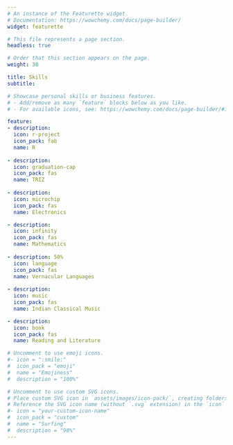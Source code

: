 ```yaml
---
# An instance of the Featurette widget.
# Documentation: https://wowchemy.com/docs/page-builder/
widget: featurette

# This file represents a page section.
headless: true

# Order that this section appears on the page.
weight: 30

title: Skills
subtitle:

# Showcase personal skills or business features.
# - Add/remove as many `feature` blocks below as you like.
# - For available icons, see: https://wowchemy.com/docs/page-builder/#icons

feature:
- description: 
  icon: r-project
  icon_pack: fab
  name: R
  
- description: 
  icon: graduation-cap
  icon_pack: fas
  name: TRIZ
  
- description: 
  icon: microchip
  icon_pack: fas
  name: Electronics

- description: 
  icon: infinity
  icon_pack: fas
  name: Mathematics
  
- description: 50%
  icon: language
  icon_pack: fas
  name: Vernacular Languages
  
- description:
  icon: music
  icon_pack: fas
  name: Indian Classical Music

- description: 
  icon: book
  icon_pack: fas
  name: Reading and Literature

# Uncomment to use emoji icons.
#- icon = ":smile:"
#  icon_pack = "emoji"
#  name = "Emojiness"
#  description = "100%"  

# Uncomment to use custom SVG icons.
# Place custom SVG icon in `assets/images/icon-pack/`, creating folders if necessary.
# Reference the SVG icon name (without `.svg` extension) in the `icon` field.
#- icon = "your-custom-icon-name"
#  icon_pack = "custom"
#  name = "Surfing"
#  description = "90%"
---
```

